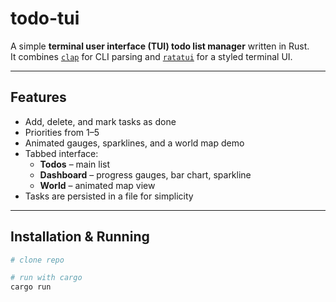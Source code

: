 # todo-tui

A simple **terminal user interface (TUI) todo list manager** written in Rust.  
It combines [`clap`](https://crates.io/crates/clap) for CLI parsing and [`ratatui`](https://crates.io/crates/ratatui) for a styled terminal UI.

---

## Features
- Add, delete, and mark tasks as done
- Priorities from 1–5
- Animated gauges, sparklines, and a world map demo
- Tabbed interface:
  - **Todos** – main list
  - **Dashboard** – progress gauges, bar chart, sparkline
  - **World** – animated map view
- Tasks are persisted in a file for simplicity

---

## Installation & Running
```bash
# clone repo

# run with cargo
cargo run
